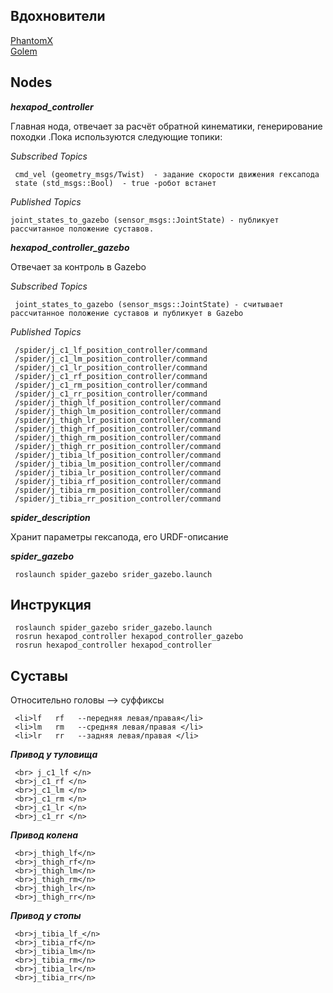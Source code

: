 ## Вдохновители
<a href=https://github.com/HumaRobotics/phantomx_gazebo/tree/master>PhantomX</a>
<br> </n>
<a href=https://github.com/KevinOchs/hexapod_ros>Golem</a>



##  Nodes

**_hexapod_controller_**

Главная нода, отвечает за расчёт обратной кинематики, генерирование походки .Пока используются следующие топики:

*Subscribed Topics*

     cmd_vel (geometry_msgs/Twist)  - задание скорости движения гексапода
     state (std_msgs::Bool)  - true -робот встанет
     
*Published Topics*

    joint_states_to_gazebo (sensor_msgs::JointState) - публикует рассчитанное положение суставов.
    
**_hexapod_controller_gazebo_**

Отвечает за контроль в Gazebo

*Subscribed Topics*

     joint_states_to_gazebo (sensor_msgs::JointState) - считывает рассчитанное положение суставов и публикует в Gazebo

*Published Topics*

     /spider/j_c1_lf_position_controller/command
     /spider/j_c1_lm_position_controller/command
     /spider/j_c1_lr_position_controller/command
     /spider/j_c1_rf_position_controller/command
     /spider/j_c1_rm_position_controller/command
     /spider/j_c1_rr_position_controller/command
     /spider/j_thigh_lf_position_controller/command
     /spider/j_thigh_lm_position_controller/command
     /spider/j_thigh_lr_position_controller/command
     /spider/j_thigh_rf_position_controller/command
     /spider/j_thigh_rm_position_controller/command
     /spider/j_thigh_rr_position_controller/command
     /spider/j_tibia_lf_position_controller/command
     /spider/j_tibia_lm_position_controller/command
     /spider/j_tibia_lr_position_controller/command
     /spider/j_tibia_rf_position_controller/command
     /spider/j_tibia_rm_position_controller/command
     /spider/j_tibia_rr_position_controller/command


**_spider_description_**

Хранит параметры гексапода, его URDF-описание


**_spider_gazebo_**

     roslaunch spider_gazebo srider_gazebo.launch 
     
## Инструкция 

     roslaunch spider_gazebo srider_gazebo.launch 
     rosrun hexapod_controller hexapod_controller_gazebo 
     rosrun hexapod_controller hexapod_controller 


## Суставы 

Относительно головы -->  суффиксы  

     <li>lf   rf   --передняя левая/правая</li>
     <li>lm   rm   --средняя левая/правая </li>
     <li>lr   rr   --задняя левая/правая </li>

**_Привод у туловища_**

     <br> j_c1_lf </n>
     <br>j_c1_rf </n>
     <br>j_c1_lm </n>
     <br>j_c1_rm </n>
     <br>j_c1_lr </n>
     <br>j_c1_rr </n>

 **_Привод колена_**
 
     <br>j_thigh_lf</n>
     <br>j_thigh_rf</n>
     <br>j_thigh_lm</n>
     <br>j_thigh_rm</n>
     <br>j_thigh_lr</n>
     <br>j_thigh_rr</n>

 **_Привод у стопы_**
 
     <br>j_tibia_lf_</n>
     <br>j_tibia_rf</n>
     <br>j_tibia_lm</n>
     <br>j_tibia_rm</n>
     <br>j_tibia_lr</n>
     <br>j_tibia_rr</n>


